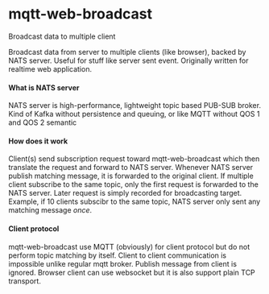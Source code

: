# mqtt-web-broadcast
Broadcast data to multiple client

Broadcast data from server to multiple clients (like browser), backed by NATS server. Useful for stuff like server sent event. Originally written for realtime web application.

#### What is NATS server
NATS server is high-performance, lightweight topic based PUB-SUB broker. Kind of Kafka without persistence and queuing, or like MQTT without QOS 1 and QOS 2 semantic

#### How does it work
Client(s) send subscription request toward mqtt-web-broadcast which then translate the request and forward to NATS server. Whenever NATS server publish matching message, it is forwarded to the original client. If multiple client subscribe to the same topic, only the first request is forwarded to the NATS server. Later request is simply recorded for broadcasting target. Example, if 10 clients subscibr to the same topic, NATS server only sent any matching message *once*.

#### Client protocol
mqtt-web-broadcast use MQTT (obviously) for client protocol but do not perform topic matching by itself. Client to client communication is impossible unlike regular mqtt broker. Publish message from client is ignored. Browser client can use websocket but it is also support plain TCP transport.





